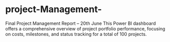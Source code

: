 # project-Management-
Final Project Management Report – 20th June This Power BI dashboard offers a comprehensive overview of project portfolio performance, focusing on costs, milestones, and status tracking for a total of 100 projects.
